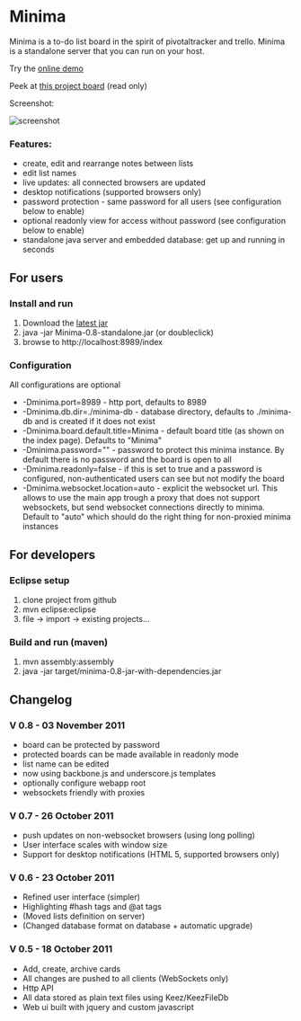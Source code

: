# Minima
Minima is a to-do list board in the spirit of pivotaltracker and trello. Minima is a standalone server that you can run on your host.

Try the [online demo](http://minima.caprazzi.net/demo/ "Minima live demo")

Peek at [this project board](http://minima.caprazzi.net/minima/ "Minima project board") (read only) 

Screenshot:

![screenshot](https://github.com/mcaprari/Minima/raw/master/screenshots/screenshot-minima-0.8.png "Minima Screenshot")

### Features:

* create, edit and rearrange notes between lists
* edit list names
* live updates: all connected browsers are updated
* desktop notifications (supported browsers only)
* password protection - same password for all users (see configuration below to enable)
* optional readonly view for access without password (see configuration below to enable)
* standalone java server and embedded database: get up and running in seconds

## For users
 
### Install and run
1. Download the [latest jar](https://github.com/downloads/mcaprari/Minima/Minima-0.8-standalone.jar)
2. java -jar Minima-0.8-standalone.jar (or doubleclick)
3. browse to http://localhost:8989/index

### Configuration

All configurations are optional

* -Dminima.port=8989 - http port, defaults to 8989
* -Dminima.db.dir=./minima-db - database directory, defaults to ./minima-db and is created if it does not exist
* -Dminima.board.default.title=Minima - default board title (as shown on the index page). Defaults to "Minima"
* -Dminima.password="" - password to protect this minima instance. By default there is no password and the board is open to all
* -Dminima.readonly=false - if this is set to true and a password is configured, non-authenticated users can see but not modify the board
* -Dminima.websocket.location=auto - explicit the websocket url. This allows to use the main app trough a proxy that does not support
	websockets, but send websocket connections directly to minima. Default to "auto" which should do the right thing for non-proxied minima instances

## For developers

### Eclipse setup

1. clone project from github
2. mvn eclipse:eclipse
3. file -> import -> existing projects...

### Build and run (maven)

1. mvn assembly:assembly
2. java -jar target/minima-0.8-jar-with-dependencies.jar

## Changelog

### V 0.8 - 03 November 2011

* board can be protected by password
* protected boards can be made available in readonly mode
* list name can be edited
* now using backbone.js and underscore.js templates
* optionally configure webapp root 
* websockets friendly with proxies

### V 0.7 - 26 October 2011

* push updates on non-websocket browsers (using long polling)
* User interface scales with window size 
* Support for desktop notifications (HTML 5, supported browsers only)

### V 0.6 - 23 October 2011

* Refined user interface (simpler)
* Highlighting #hash tags and @at tags
* (Moved lists definition on server)
* (Changed database format on database + automatic upgrade)

### V 0.5 - 18 October 2011
 
* Add, create, archive cards
* All changes are pushed to all clients (WebSockets only)
* Http API
* All data stored as plain text files using Keez/KeezFileDb
* Web ui built with jquery and custom javascript

